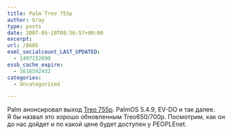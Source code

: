 ```yaml
---
title: Palm Treo 755p
author: Gray
type: posts
date: 2007-05-10T08:56:57+00:00
excerpt:
url: /8605
esml_socialcount_LAST_UPDATED:
  - 1497152890
essb_cache_expire:
  - 1616592432
categories:
  - Uncategorized

---
```








Palm анонсировал выход <a href="http://www.palm.com/us/products/smartphones/treo755p/specs.html" target="_blank">Treo 755p</a>. PalmOS 5.4.9, EV-DO и так далее.  
Я бы назвал это хорошо обновленным Treo650/700p. Посмотрим, как он до нас дойдет и по какой цене будет доступен у PEOPLEnet.